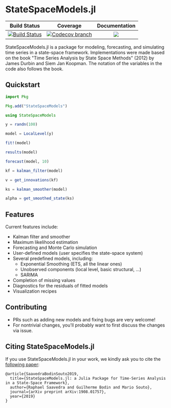 [build-img]: https://github.com/LAMPSPUC/StateSpaceModels.jl/workflows/CI/badge.svg?branch=master
[build-url]: https://github.com/LAMPSPUC/StateSpaceModels.jl/actions?query=workflow%3ACI

[codecov-img]: https://codecov.io/gh/LAMPSPUC/StateSpaceModels.jl/coverage.svg?branch=master
[codecov-url]: https://codecov.io/gh/LAMPSPUC/StateSpaceModels.jl?branch=master

# StateSpaceModels.jl

| **Build Status** | **Coverage** | **Documentation** |
|:-----------------:|:-----------------:|:-----------------:|
| [![Build Status][build-img]][build-url] | [![Codecov branch][codecov-img]][codecov-url] |[![](https://img.shields.io/badge/docs-latest-blue.svg)](https://lampspuc.github.io/StateSpaceModels.jl/latest/)

StateSpaceModels.jl is a package for modeling, forecasting, and simulating time series in a state-space framework. Implementations were made based on the book "Time Series Analysis by State Space Methods" (2012) by James Durbin and Siem Jan Koopman. The notation of the variables in the code also follows the book.

## Quickstart
```julia
import Pkg

Pkg.add("StateSpaceModels")

using StateSpaceModels

y = randn(100)

model = LocalLevel(y)

fit!(model)

results(model)

forecast(model, 10)

kf = kalman_filter(model)

v = get_innovations(kf)

ks = kalman_smoother(model)

alpha = get_smoothed_state(ks)
```

## Features

Current features include:
* Kalman filter and smoother
* Maximum likelihood estimation
* Forecasting and Monte Carlo simulation
* User-defined models (user specifies the state-space system)
* Several predefined models, including:
  * Exponential Smoothing (ETS, all the linear ones)
  * Unobserved components (local level, basic structural, ...)
  * SARIMA
* Completion of missing values
* Diagnostics for the residuals of fitted models
* Visualization recipes

## Contributing

* PRs such as adding new models and fixing bugs are very welcome!
* For nontrivial changes, you'll probably want to first discuss the changes via issue.

## Citing StateSpaceModels.jl

If you use StateSpaceModels.jl in your work, we kindly ask you to cite the [following paper](https://arxiv.org/abs/1908.01757):

    @article{SaavedraBodinSouto2019,
      title={StateSpaceModels.jl: a Julia Package for Time-Series Analysis in a State-Space Framework},
      author={Raphael Saavedra and Guilherme Bodin and Mario Souto},
      journal={arXiv preprint arXiv:1908.01757},
      year={2019}
    }